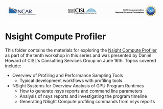 ![NCAR UCAR Logo](../../NCAR_CISL_NSF_banner.jpeg)
# Nsight Compute Profiler

This folder contains the materials for exploring the [Nsight Compute Profiler](10_HandsOnNsight_ncu.ipynb) as part of the tenth workshop in this series and was presented by Daniel Howard of CISL's Consulting Services Group on June 16th. Topics covered include:

* Overview of Profiling and Performance Sampling Tools
    * Typical development workflows with profiling tools
* NSight Systems for Overview Analysis of GPU Program Runtimes
    * How to generate nsys reports and command line parameters
    * Analysis of nsys reports and investigating the program timeline
    * Generating NSight Compute profiling commands from nsys reports
